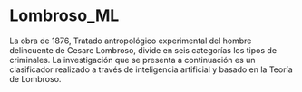 # Lombroso_ML
La obra de 1876, Tratado antropológico experimental del hombre delincuente de Cesare Lombroso, divide en seis categorías los tipos de criminales. La investigación que se presenta a continuación es un clasificador realizado a través de inteligencia artificial y basado en la Teoría de Lombroso.
